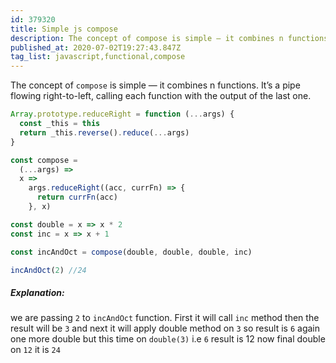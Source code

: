 ```yaml
---
id: 379320
title: Simple js compose
description: The concept of compose is simple — it combines n functions. It’s a pipe flowing right-to-left, callin...
published_at: 2020-07-02T19:27:43.847Z
tag_list: javascript,functional,compose
---
```


The concept of `compose` is simple — it combines n functions. It’s a pipe flowing right-to-left, calling each function with the output of the last one.

```javascript
Array.prototype.reduceRight = function (...args) {
  const _this = this
  return _this.reverse().reduce(...args)
}

const compose =
  (...args) =>
  x =>
    args.reduceRight((acc, currFn) => {
      return currFn(acc)
    }, x)

const double = x => x * 2
const inc = x => x + 1

const incAndOct = compose(double, double, double, inc)

incAndOct(2) //24
```

##### Explanation:

we are passing `2` to `incAndOct` function. First it will call `inc` method then the result will be `3` and next it will apply double method on `3` so result is `6` again one more double but this time on `double(3)` i.e `6` result is 12 now final double on `12` it is `24`
